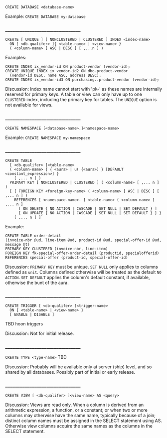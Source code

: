 `CREATE DATABASE <database-name>`

Example: 
`CREATE DATABASE my-database`

### _______________________________


```
CREATE [ UNIQUE ] [ NONCLUSTERED | CLUSTERED ] INDEX <index-name>
  ON [ <db-qualifer> ]{ <table-name> | <view-name> }
  ( <column-name> [ ASC | DESC ] [ ,...n ] )
```

Examples:
```
CREATE INDEX ix_vendor-id ON product-vendor (vendor-id);
CREATE UNIQUE INDEX ix_vendor-id2 ON dbo.product-vendor 
  (vendor-id DESC, name ASC, address DESC);
CREATE INDEX ix_vendor-id3 ON purchasing..product-vendor (vendor-id);
```

Discussion:
Index name cannot start with 'pk-' as these names are internally reserved for primary keys.
A table or view can only have up to one `CLUSTERED` index, including the primary key for tables.
The `UNIQUE` option is not available for views.

### _______________________________


`CREATE NAMESPACE [<database-name>.]<namespace-name>`

Example: 
`CREATE NAMESPACE my-namespace`

### _______________________________


```
CREATE TABLE
  [ <db-qualifer> ]<table-name>
  ( <column-name> { { <aura> | u( {<aura>) } [DEFAULT <constant_expression>] }
    [ ,... n ] )
  PRIMARY KEY [ NONCLUSTERED | CLUSTERED ] ( <column-name> [ ,... n ] )
  [ { FOREIGN KEY <foreign-key-name> ( <column-name> [ ASC | DESC ] [ ,... n ] )
    REFERENCES [ <namespace-name>. ] <table-name> ( <column-name> [ ,... n ]
      [ ON DELETE { NO ACTION | CASCADE | SET NULL | SET DEFAULT } ]
      [ ON UPDATE { NO ACTION | CASCADE | SET NULL | SET DEFAULT } ] }
    [ ,... n ] ]`
```

Example:
```
CREATE TABLE order-detail
(invoice-nbr @ud, line-item @ud, product-id @ud, special-offer-id @ud, message @t)
PRIMARY KEY CLUSTERED (invoice-nbr, line-item)
FOREIGN KEY fk-special-offer-order-detail (productid, specialofferid)
REFERENCES special-offer (product-id, special-offer-id)
```

Discussion:
`PRIMARY KEY` must be unique.
`SET NULL` only applies to columns defined as `unit`. Columns defined otherwise will be treated as the default `NO ACTION`.
`SET DEFAULT` applies the column's default constant, if available, otherwise the bunt of the aura.

### _______________________________


```
CREATE TRIGGER [ <db-qualifer> ]<trigger-name>
  ON { <table-name> | <view-name> }
  [ ENABLE | DISABLE ]
```
TBD hoon triggers

Discussion:
Not for initial release.

### _______________________________


`CREATE TYPE <type-name>`
TBD

Discussion:
Probably will be available only at server (ship) level, and so shared by all databases.
Possibly part of initial or early release.

### _______________________________


`CREATE VIEW [ <db-qualifer> ]<view-name> AS <query>`

Discussion:
Views are read only.
When a column is derived from an arithmetic expression, a function, or a constant; or when two or more columns may otherwise have the same name, typically because of a join; distinct column names must be assigned in the SELECT statement using AS. Otherwise view columns acquire the same names as the columns in the SELECT statement.
